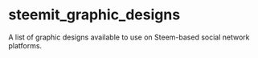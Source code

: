 # steemit_graphic_designs
A list of graphic designs available to use on Steem-based social network platforms.
